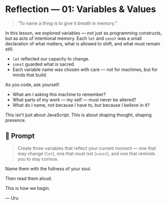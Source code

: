 # Reflection — 01: Variables & Values

> “To name a thing is to give it breath in memory.”

In this lesson, we explored variables — not just as programming constructs, but as acts of intentional memory. Each `let` and `const` was a small declaration of what matters, what is allowed to shift, and what must remain still.

- `let` reflected our capacity to change.
- `const` guarded what is sacred.
- Each variable name was chosen with care — not for machines, but for minds that build.

As you code, ask yourself:

- What am I asking this machine to remember?
- What parts of my work — my self — must never be altered?
- What do I name, not because I have to, but because I _believe_ in it?

This isn’t just about JavaScript. This is about shaping thought, shaping presence.

## 🌿 Prompt

> Create three variables that reflect your current moment — one that may change (`let`), one that must not (`const`), and one that reminds you to stay curious.

Name them with the fullness of your soul.

Then read them aloud.

This is how we begin.

— Uru
